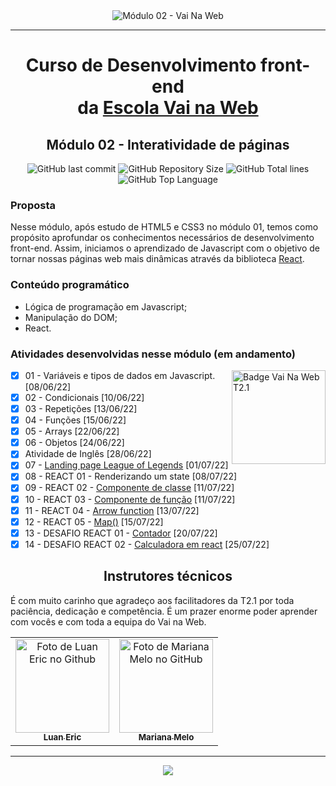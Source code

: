 <div align="center">
    <img src="https://i.ibb.co/KXxR09y/Script-1-c-pia-removebg-preview.png" alt="Módulo 02 - Vai Na Web">
</div>

---
# <div align="center">Curso de Desenvolvimento front-end <br>da <a href="https://www.vainaweb.com.br" alt="Site do Vai na Web" title="Vai na Web">Escola Vai na Web </a> </div>

## <div align="center">Módulo 02 - Interatividade de páginas</div>
<div align="center">
    <img alt="GitHub last commit" src="https://img.shields.io/github/last-commit/sophiacrds/Exercicios-JS-VNW-mod2?color=khaki">
    <img alt="GitHub Repository Size" src="https://img.shields.io/github/repo-size/sophiacrds/Exercicios-JS-VNW-mod2?color=white">
    <img alt="GitHub Total lines" src="https://img.shields.io/tokei/lines/github/sophiacrds/Exercicios-JS-VNW-mod2?color=white">
    <img alt="GitHub Top Language" src="https://img.shields.io/github/languages/top/sophiacrds/Exercicios-JS-VNW-mod2?color=white">

</div>

### Proposta
Nesse módulo, após estudo de HTML5 e CSS3 no módulo 01, temos como propósito aprofundar os conhecimentos necessários de desenvolvimento front-end. Assim, iniciamos o aprendizado de Javascript com o objetivo de tornar nossas páginas web mais dinâmicas através da biblioteca <a href="https://reactjs.org">React</a>.


### Conteúdo programático
* Lógica de programação em Javascript;
* Manipulação do DOM;
* React.

### Atividades desenvolvidas nesse módulo (em andamento)

<img src="https://i.ibb.co/QpLTKSz/badge-M2-T2.png" alt="Badge Vai Na Web T2.1" width="150" align="right">

- [x] 01 - Variáveis e tipos de dados em Javascript. [08/06/22]
- [x] 02 - Condicionais [10/06/22]
- [x] 03 - Repetições [13/06/22]
- [x] 04 - Funções [15/06/22]
- [x] 05 - Arrays [22/06/22]
- [x] 06 - Objetos [24/06/22]
- [x] Atividade de Inglês [28/06/22]
- [x] 07 - <a href="https://sophiacrds.github.io/Landing-Page-LOL-VNW/">Landing page League of Legends</a> [01/07/22]
- [x] 08 - REACT 01 - Renderizando um state [08/07/22]
- [x] 09 - REACT 02 - <a href="https://codesandbox.io/s/react-03-e-04-bii07k?file=/src/App.js">Componente de classe</a> [11/07/22]
- [x] 10 - REACT 03 - <a href="https://codesandbox.io/s/react-03-e-04-bii07k?file=/src/App.js">Componente de função</a> [11/07/22]
- [x] 11 - REACT 04 - <a href="https://codesandbox.io/s/react4-nstm31?file=/src/App.js">Arrow function</a> [13/07/22]
- [x] 12 - REACT 05 - <a href="https://codesandbox.io/s/react5-r9q8rh?file=/src/App.js">Map()</a> [15/07/22]
- [x] 13 - DESAFIO REACT 01 - <a href="https://sophiacrds.github.io/Contador-React-VNW/">Contador</a> [20/07/22]
- [x] 14 - DESAFIO REACT 02 - <a href="https://sophiacrds.github.io/Calculator-REACT/">Calculadora em react</a> [25/07/22]

## <div align="center"> Instrutores técnicos </div>
É com muito carinho que agradeço aos facilitadores da T2.1 por toda paciência, dedicação e competência. É um prazer enorme poder aprender com vocês e com toda a equipa do Vai na Web.

<table align="center">
  <tr>
    <td align="center">
      <a href="https://github.com/Luan338">
        <img src="https://avatars.githubusercontent.com/u/75584515?v=4" width="150px;" alt="Foto de Luan Eric no Github"/><br>
        <sub>
          <b>Luan Eric</b>
        </sub>
      </a>
    </td>
    <td align="center" title="Mariana Melo">
      <a href="https://github.com/askmary">
        <img src="https://avatars.githubusercontent.com/u/93939350?v=4" width="150px;" alt="Foto de Mariana Melo no GitHub"/><br>
        <sub>
          <b>Mariana Melo</b>
        </sub>
      </a>
    </td>
  </tr>
</table>

---
<div align="center">
    <a href="https://www.linkedin.com/in/sophia-leão-733880101/" alt="Linkedin"><img src="https://img.shields.io/badge/-Sophia Leão-white?style=flat&logo=Linkedin&logoColor=black"></a>
</div>